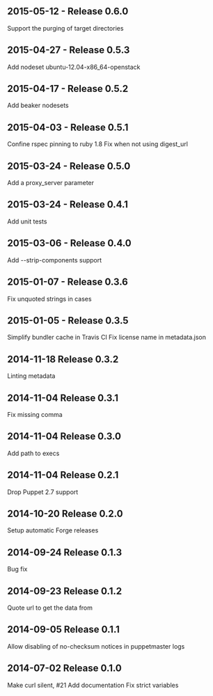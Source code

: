## 2015-05-12 - Release 0.6.0

Support the purging of target directories

## 2015-04-27 - Release 0.5.3

Add nodeset ubuntu-12.04-x86_64-openstack

## 2015-04-17 - Release 0.5.2

Add beaker nodesets

## 2015-04-03 - Release 0.5.1

Confine rspec pinning to ruby 1.8
Fix when not using digest_url

## 2015-03-24 - Release 0.5.0

Add a proxy_server parameter

## 2015-03-24 - Release 0.4.1

Add unit tests

## 2015-03-06 - Release 0.4.0

Add --strip-components support

## 2015-01-07 - Release 0.3.6

Fix unquoted strings in cases

## 2015-01-05 - Release 0.3.5

Simplify bundler cache in Travis CI
Fix license name in metadata.json

## 2014-11-18 Release 0.3.2

Linting metadata

## 2014-11-04 Release 0.3.1

Fix missing comma

## 2014-11-04 Release 0.3.0

Add path to execs

## 2014-11-04 Release 0.2.1

Drop Puppet 2.7 support

## 2014-10-20 Release 0.2.0

Setup automatic Forge releases

## 2014-09-24 Release 0.1.3

Bug fix

## 2014-09-23 Release 0.1.2

Quote url to get the data from

## 2014-09-05 Release 0.1.1

Allow disabling of no-checksum notices in puppetmaster logs

## 2014-07-02 Release 0.1.0

Make curl silent, #21
Add documentation
Fix strict variables
